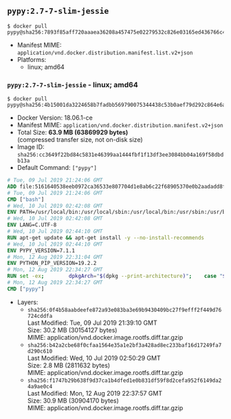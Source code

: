 ## `pypy:2.7-7-slim-jessie`

```console
$ docker pull pypy@sha256:7893f85aff720aaaea36208a457475e02279532c826e03165ed436766c44bb25
```

-	Manifest MIME: `application/vnd.docker.distribution.manifest.list.v2+json`
-	Platforms:
	-	linux; amd64

### `pypy:2.7-7-slim-jessie` - linux; amd64

```console
$ docker pull pypy@sha256:4b15001da3224658b7fadbb569790075344438c53b0aef79d292c864e6ad6141
```

-	Docker Version: 18.06.1-ce
-	Manifest MIME: `application/vnd.docker.distribution.manifest.v2+json`
-	Total Size: **63.9 MB (63869929 bytes)**  
	(compressed transfer size, not on-disk size)
-	Image ID: `sha256:cc3649f22bd84c5831e46399aa1444fbf1f13df3ee3084bb04a169f58dbdb13a`
-	Default Command: `["pypy"]`

```dockerfile
# Tue, 09 Jul 2019 21:24:06 GMT
ADD file:5161640538eeb0972ca36533e807704d1e8ab6c22f68905370e0b2aadadd8f9b in / 
# Tue, 09 Jul 2019 21:24:06 GMT
CMD ["bash"]
# Wed, 10 Jul 2019 02:42:08 GMT
ENV PATH=/usr/local/bin:/usr/local/sbin:/usr/local/bin:/usr/sbin:/usr/bin:/sbin:/bin
# Wed, 10 Jul 2019 02:42:08 GMT
ENV LANG=C.UTF-8
# Wed, 10 Jul 2019 02:44:10 GMT
RUN apt-get update && apt-get install -y --no-install-recommends 		ca-certificates 		libexpat1 		libffi6 		libgdbm3 		libsqlite3-0 	&& rm -rf /var/lib/apt/lists/*
# Wed, 10 Jul 2019 02:44:10 GMT
ENV PYPY_VERSION=7.1.1
# Mon, 12 Aug 2019 22:31:04 GMT
ENV PYTHON_PIP_VERSION=19.2.2
# Mon, 12 Aug 2019 22:34:27 GMT
RUN set -ex; 		dpkgArch="$(dpkg --print-architecture)"; 	case "${dpkgArch##*-}" in 		amd64) pypyArch='linux64'; sha256='73b09ef0860eb9ad7997af3030b22909806a273d90786d78420926df53279d66' ;; 		i386) pypyArch='linux32'; sha256='41ca390a76ca0d47b8353a0d6a20d5aab5fad8b0bb647b960d8c33e873d18ef5' ;; 		*) echo >&2 "error: current architecture ($dpkgArch) does not have a corresponding PyPy $PYPY_VERSION binary release"; exit 1 ;; 	esac; 		savedAptMark="$(apt-mark showmanual)"; 	apt-get update; 	apt-get install -y --no-install-recommends 		bzip2 		wget 		libncurses5 	; 		wget -O pypy.tar.bz2 "https://bitbucket.org/pypy/pypy/downloads/pypy2.7-v${PYPY_VERSION}-${pypyArch}.tar.bz2" --progress=dot:giga; 	echo "$sha256 *pypy.tar.bz2" | sha256sum -c; 	tar -xjC /usr/local --strip-components=1 -f pypy.tar.bz2; 	find /usr/local/lib-python -depth -type d -a \( -name test -o -name tests \) -exec rm -rf '{}' +; 	rm pypy.tar.bz2; 		pypy --version; 		if [ -f /usr/local/lib_pypy/_ssl_build.py ]; then 		apt-get install -y --no-install-recommends gcc libc6-dev libssl-dev; 		cd /usr/local/lib_pypy; 		pypy _ssl_build.py; 	fi; 		wget -O get-pip.py 'https://bootstrap.pypa.io/get-pip.py'; 		pypy get-pip.py 		--disable-pip-version-check 		--no-cache-dir 		"pip==$PYTHON_PIP_VERSION" 	; 	pip --version; 		rm -f get-pip.py; 		apt-mark auto '.*' > /dev/null; 	[ -z "$savedAptMark" ] || apt-mark manual $savedAptMark > /dev/null; 	find /usr/local -type f -executable -exec ldd '{}' ';' 		| awk '/=>/ { print $(NF-1) }' 		| sort -u 		| xargs -r dpkg-query --search 		| cut -d: -f1 		| sort -u 		| xargs -r apt-mark manual 	; 	apt-get purge -y --auto-remove -o APT::AutoRemove::RecommendsImportant=false; 	rm -rf /var/lib/apt/lists/*; 	pypy --version; 	pip --version
# Mon, 12 Aug 2019 22:34:27 GMT
CMD ["pypy"]
```

-	Layers:
	-	`sha256:0f4b58aabdeefe872a93e083ba3e69b9430409bc27f9efff2f449d76724cddfa`  
		Last Modified: Tue, 09 Jul 2019 21:39:10 GMT  
		Size: 30.2 MB (30154127 bytes)  
		MIME: application/vnd.docker.image.rootfs.diff.tar.gzip
	-	`sha256:b42a2cbe68f0cfaa1564e35a1e2bf3a428ad8ec233baf16d17249fa7d290c610`  
		Last Modified: Wed, 10 Jul 2019 02:50:29 GMT  
		Size: 2.8 MB (2811632 bytes)  
		MIME: application/vnd.docker.image.rootfs.diff.tar.gzip
	-	`sha256:f1747b29b638f9d37ca1b4dfed1e0b831df59f8d2cefa952f6149da24a9ae0c4`  
		Last Modified: Mon, 12 Aug 2019 22:37:57 GMT  
		Size: 30.9 MB (30904170 bytes)  
		MIME: application/vnd.docker.image.rootfs.diff.tar.gzip
